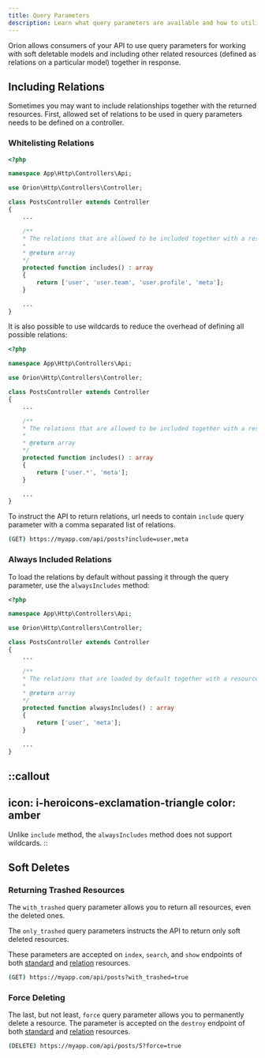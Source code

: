 ```yaml
---
title: Query Parameters
description: Learn what query parameters are available and how to utilize them.
---
```


Orion allows consumers of your API to use query parameters for working with soft deletable models and including other related resources (defined as relations on a particular model) together in response.

## Including Relations

Sometimes you may want to include relationships together with the returned resources. First, allowed set of relations to be used in query parameters needs to be defined on a controller.

### Whitelisting Relations

```php
<?php

namespace App\Http\Controllers\Api;

use Orion\Http\Controllers\Controller;

class PostsController extends Controller
{
    ...

    /**
    * The relations that are allowed to be included together with a resource.
    *
    * @return array
    */
    protected function includes() : array
    {
        return ['user', 'user.team', 'user.profile', 'meta'];
    }

    ...
}
```

It is also possible to use wildcards to reduce the overhead of defining all possible relations:

```php
<?php

namespace App\Http\Controllers\Api;

use Orion\Http\Controllers\Controller;

class PostsController extends Controller
{
    ...

    /**
    * The relations that are allowed to be included together with a resource.
    *
    * @return array
    */
    protected function includes() : array
    {
        return ['user.*', 'meta'];
    }

    ...
}
```

To instruct the API to return relations, url needs to contain `include` query parameter with a comma separated list of relations.

```bash
(GET) https://myapp.com/api/posts?include=user,meta
```

### Always Included Relations

To load the relations by default without passing it through the query parameter, use the `alwaysIncludes` method:

```php
<?php

namespace App\Http\Controllers\Api;

use Orion\Http\Controllers\Controller;

class PostsController extends Controller
{
    ...

    /**
    * The relations that are loaded by default together with a resource.
    *
    * @return array
    */
    protected function alwaysIncludes() : array
    {
        return ['user', 'meta'];
    }

    ...
}
```

::callout
---
icon: i-heroicons-exclamation-triangle
color: amber
---
Unlike `include` method, the `alwaysIncludes` method does not support wildcards.
::

## Soft Deletes

### Returning Trashed Resources

The `with_trashed` query parameter allows you to return all resources, even the deleted ones.

The `only_trashed` query parameters instructs the API to return only soft deleted resources.

These parameters are accepted on `index`, `search`, and `show` endpoints of both [standard](/v1.x/guide/models#soft-deletes) and [relation](/v1.x/guide/relationships#soft-deletes) resources.

```bash
(GET) https://myapp.com/api/posts?with_trashed=true
```

### Force Deleting

The last, but not least, `force` query parameter allows you to permanently delete a resource. The parameter is accepted on the `destroy` endpoint of both [standard](/v1.x/guide/models#soft-deletes) and [relation](/v1.x/guide/relationships#soft-deletes) resources.

```bash
(DELETE) https://myapp.com/api/posts/5?force=true
```
